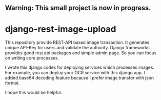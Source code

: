## Warning: This small project is now in progress.

# django-rest-image-upload

This repository provide REST-API based image transaction. It generates unique API-Key for users and validate the authority. Django frameworks provides good rest api packages and simple admin page. So you can focus on writing core processes.

I wrote this django codes for deploying services which processes images. 
For example, you can deploy your OCR service with this django app.
I added base64 decoding feature because I prefer image transfer with json format.

I hope this would be helpful.
